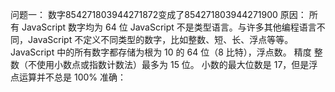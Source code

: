 问题一：
    数字854271803944271872变成了854271803944271900
    原因：
    所有 JavaScript 数字均为 64 位
    JavaScript 不是类型语言。与许多其他编程语言不同，JavaScript 不定义不同类型的数字，比如整数、短、长、浮点等等。
    JavaScript 中的所有数字都存储为根为 10 的 64 位（8 比特），浮点数。
    精度
    整数（不使用小数点或指数计数法）最多为 15 位。
    小数的最大位数是 17，但是浮点运算并不总是 100% 准确：